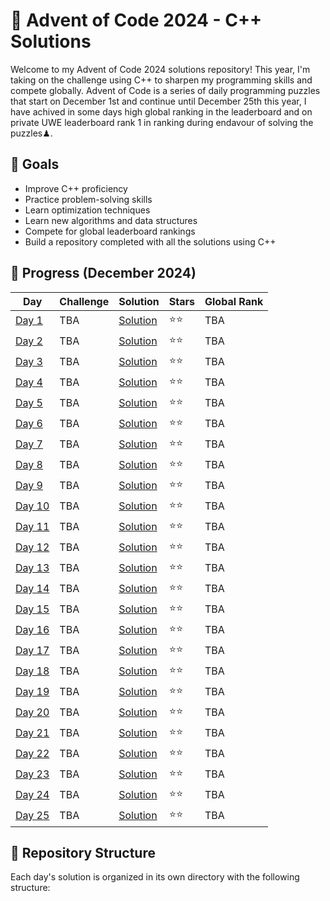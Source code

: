 # 🎄 Advent of Code 2024 - C++ Solutions

Welcome to my Advent of Code 2024 solutions repository! This year, I'm taking on the challenge using C++ to sharpen my programming skills and compete globally. Advent of Code is a series of daily programming puzzles that start on December 1st and continue until December 25th this year, I have achived in some days high global ranking in the leaderboard and on private UWE leaderboard rank 1 in ranking during endavour of solving the puzzles♟.

## 🎯 Goals
- Improve C++ proficiency
- Practice problem-solving skills
- Learn optimization techniques
- Learn new algorithms and data structures
- Compete for global leaderboard rankings
- Build a repository completed with all the solutions using C++

## 🌟 Progress (December 2024)

| Day | Challenge | Solution | Stars | Global Rank |
|-----|-----------|----------|--------|-------------|
| [Day 1](https://adventofcode.com/2024/day/1) | TBA | [Solution](./day01/) | ⭐⭐ | TBA |
| [Day 2](https://adventofcode.com/2024/day/2) | TBA | [Solution](./day02/) | ⭐⭐ | TBA |
| [Day 3](https://adventofcode.com/2024/day/3) | TBA | [Solution](./day03/) | ⭐⭐ | TBA |
| [Day 4](https://adventofcode.com/2024/day/4) | TBA | [Solution](./day04/) | ⭐⭐ | TBA |
| [Day 5](https://adventofcode.com/2024/day/5) | TBA | [Solution](./day05/) | ⭐⭐ | TBA |
| [Day 6](https://adventofcode.com/2024/day/6) | TBA | [Solution](./day06/) | ⭐⭐ | TBA |
| [Day 7](https://adventofcode.com/2024/day/7) | TBA | [Solution](./day07/) | ⭐⭐ | TBA |
| [Day 8](https://adventofcode.com/2024/day/8) | TBA | [Solution](./day08/) | ⭐⭐ | TBA |
| [Day 9](https://adventofcode.com/2024/day/9) | TBA | [Solution](./day09/) | ⭐⭐ | TBA |
| [Day 10](https://adventofcode.com/2024/day/10) | TBA | [Solution](./day10/) | ⭐⭐ | TBA |
| [Day 11](https://adventofcode.com/2024/day/11) | TBA | [Solution](./day11/) | ⭐⭐ | TBA |
| [Day 12](https://adventofcode.com/2024/day/12) | TBA | [Solution](./day12/) | ⭐⭐ | TBA |
| [Day 13](https://adventofcode.com/2024/day/13) | TBA | [Solution](./day13/) | ⭐⭐ | TBA |
| [Day 14](https://adventofcode.com/2024/day/14) | TBA | [Solution](./day14/) | ⭐⭐ | TBA |
| [Day 15](https://adventofcode.com/2024/day/15) | TBA | [Solution](./day15/) | ⭐⭐ | TBA |
| [Day 16](https://adventofcode.com/2024/day/16) | TBA | [Solution](./day16/) | ⭐⭐ | TBA |
| [Day 17](https://adventofcode.com/2024/day/17) | TBA | [Solution](./day17/) | ⭐⭐ | TBA |
| [Day 18](https://adventofcode.com/2024/day/18) | TBA | [Solution](./day18/) | ⭐⭐ | TBA |
| [Day 19](https://adventofcode.com/2024/day/19) | TBA | [Solution](./day19/) | ⭐⭐ | TBA |
| [Day 20](https://adventofcode.com/2024/day/20) | TBA | [Solution](./day20/) | ⭐⭐ | TBA |
| [Day 21](https://adventofcode.com/2024/day/21) | TBA | [Solution](./day21/) | ⭐⭐ | TBA |
| [Day 22](https://adventofcode.com/2024/day/22) | TBA | [Solution](./day22/) | ⭐⭐ | TBA |
| [Day 23](https://adventofcode.com/2024/day/23) | TBA | [Solution](./day23/) | ⭐⭐ | TBA |
| [Day 24](https://adventofcode.com/2024/day/24) | TBA | [Solution](./day24/) | ⭐⭐ | TBA |
| [Day 25](https://adventofcode.com/2024/day/25) | TBA | [Solution](./day25/) | ⭐⭐ | TBA |

## 🚀 Repository Structure
Each day's solution is organized in its own directory with the following structure:
